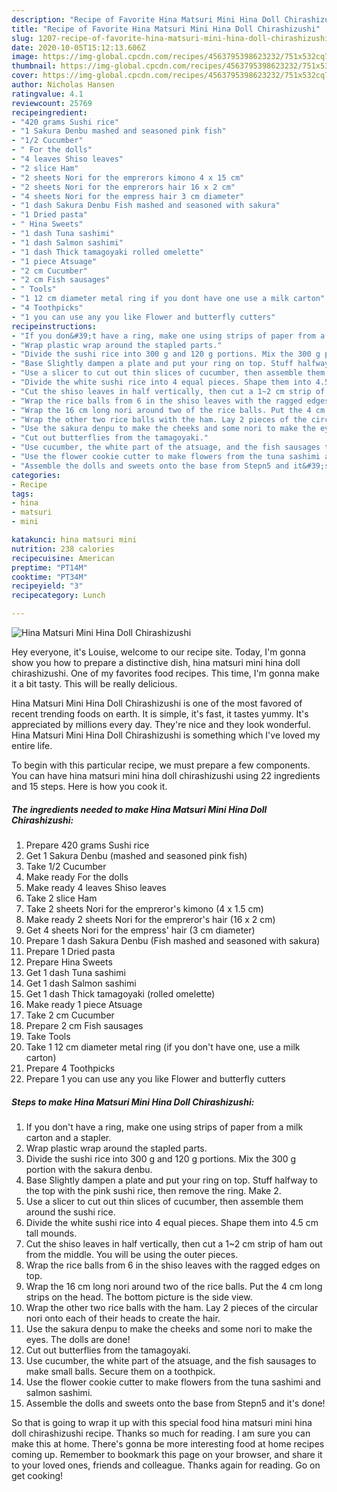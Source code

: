 ```yaml
---
description: "Recipe of Favorite Hina Matsuri Mini Hina Doll Chirashizushi"
title: "Recipe of Favorite Hina Matsuri Mini Hina Doll Chirashizushi"
slug: 1207-recipe-of-favorite-hina-matsuri-mini-hina-doll-chirashizushi
date: 2020-10-05T15:12:13.606Z
image: https://img-global.cpcdn.com/recipes/4563795398623232/751x532cq70/hina-matsuri-mini-hina-doll-chirashizushi-recipe-main-photo.jpg
thumbnail: https://img-global.cpcdn.com/recipes/4563795398623232/751x532cq70/hina-matsuri-mini-hina-doll-chirashizushi-recipe-main-photo.jpg
cover: https://img-global.cpcdn.com/recipes/4563795398623232/751x532cq70/hina-matsuri-mini-hina-doll-chirashizushi-recipe-main-photo.jpg
author: Nicholas Hansen
ratingvalue: 4.1
reviewcount: 25769
recipeingredient:
- "420 grams Sushi rice"
- "1 Sakura Denbu mashed and seasoned pink fish"
- "1/2 Cucumber"
- " For the dolls"
- "4 leaves Shiso leaves"
- "2 slice Ham"
- "2 sheets Nori for the emprerors kimono 4 x 15 cm"
- "2 sheets Nori for the emprerors hair 16 x 2 cm"
- "4 sheets Nori for the empress hair 3 cm diameter"
- "1 dash Sakura Denbu Fish mashed and seasoned with sakura"
- "1 Dried pasta"
- " Hina Sweets"
- "1 dash Tuna sashimi"
- "1 dash Salmon sashimi"
- "1 dash Thick tamagoyaki rolled omelette"
- "1 piece Atsuage"
- "2 cm Cucumber"
- "2 cm Fish sausages"
- " Tools"
- "1 12 cm diameter metal ring if you dont have one use a milk carton"
- "4 Toothpicks"
- "1 you can use any you like Flower and butterfly cutters"
recipeinstructions:
- "If you don&#39;t have a ring, make one using strips of paper from a milk carton and a stapler."
- "Wrap plastic wrap around the stapled parts."
- "Divide the sushi rice into 300 g and 120 g portions. Mix the 300 g portion with the sakura denbu."
- "Base Slightly dampen a plate and put your ring on top. Stuff halfway to the top with the pink sushi rice, then remove the ring. Make 2."
- "Use a slicer to cut out thin slices of cucumber, then assemble them around the sushi rice."
- "Divide the white sushi rice into 4 equal pieces. Shape them into 4.5 cm tall mounds."
- "Cut the shiso leaves in half vertically, then cut a 1~2 cm strip of ham out from the middle. You will be using the outer pieces."
- "Wrap the rice balls from 6 in the shiso leaves with the ragged edges on top."
- "Wrap the 16 cm long nori around two of the rice balls. Put the 4 cm long strips on the head. The bottom picture is the side view."
- "Wrap the other two rice balls with the ham. Lay 2 pieces of the circular nori onto each of their heads to create the hair."
- "Use the sakura denpu to make the cheeks and some nori to make the eyes. The dolls are done!"
- "Cut out butterflies from the tamagoyaki."
- "Use cucumber, the white part of the atsuage, and the fish sausages to make small balls. Secure them on a toothpick."
- "Use the flower cookie cutter to make flowers from the tuna sashimi and salmon sashimi."
- "Assemble the dolls and sweets onto the base from Stepn5 and it&#39;s done!"
categories:
- Recipe
tags:
- hina
- matsuri
- mini

katakunci: hina matsuri mini 
nutrition: 238 calories
recipecuisine: American
preptime: "PT14M"
cooktime: "PT34M"
recipeyield: "3"
recipecategory: Lunch

---
```



![Hina Matsuri Mini Hina Doll Chirashizushi](https://img-global.cpcdn.com/recipes/4563795398623232/751x532cq70/hina-matsuri-mini-hina-doll-chirashizushi-recipe-main-photo.jpg)

Hey everyone, it's Louise, welcome to our recipe site. Today, I'm gonna show you how to prepare a distinctive dish, hina matsuri mini hina doll chirashizushi. One of my favorites food recipes. This time, I'm gonna make it a bit tasty. This will be really delicious.

Hina Matsuri Mini Hina Doll Chirashizushi is one of the most favored of recent trending foods on earth. It is simple, it's fast, it tastes yummy. It's appreciated by millions every day. They're nice and they look wonderful. Hina Matsuri Mini Hina Doll Chirashizushi is something which I've loved my entire life.




To begin with this particular recipe, we must prepare a few components. You can have hina matsuri mini hina doll chirashizushi using 22 ingredients and 15 steps. Here is how you cook it.

<!--inarticleads1-->

##### The ingredients needed to make Hina Matsuri Mini Hina Doll Chirashizushi:

1. Prepare 420 grams Sushi rice
1. Get 1 Sakura Denbu (mashed and seasoned pink fish)
1. Take 1/2 Cucumber
1. Make ready  For the dolls
1. Make ready 4 leaves Shiso leaves
1. Take 2 slice Ham
1. Take 2 sheets Nori for the empreror&#39;s kimono (4 x 1.5 cm)
1. Make ready 2 sheets Nori for the empreror&#39;s hair (16 x 2 cm)
1. Get 4 sheets Nori for the empress&#39; hair (3 cm diameter)
1. Prepare 1 dash Sakura Denbu (Fish mashed and seasoned with sakura)
1. Prepare 1 Dried pasta
1. Prepare  Hina Sweets
1. Get 1 dash Tuna sashimi
1. Get 1 dash Salmon sashimi
1. Get 1 dash Thick tamagoyaki (rolled omelette)
1. Make ready 1 piece Atsuage
1. Take 2 cm Cucumber
1. Prepare 2 cm Fish sausages
1. Take  Tools
1. Take 1 12 cm diameter metal ring (if you don&#39;t have one, use a milk carton)
1. Prepare 4 Toothpicks
1. Prepare 1 you can use any you like Flower and butterfly cutters




<!--inarticleads2-->

##### Steps to make Hina Matsuri Mini Hina Doll Chirashizushi:

1. If you don&#39;t have a ring, make one using strips of paper from a milk carton and a stapler.
1. Wrap plastic wrap around the stapled parts.
1. Divide the sushi rice into 300 g and 120 g portions. Mix the 300 g portion with the sakura denbu.
1. Base Slightly dampen a plate and put your ring on top. Stuff halfway to the top with the pink sushi rice, then remove the ring. Make 2.
1. Use a slicer to cut out thin slices of cucumber, then assemble them around the sushi rice.
1. Divide the white sushi rice into 4 equal pieces. Shape them into 4.5 cm tall mounds.
1. Cut the shiso leaves in half vertically, then cut a 1~2 cm strip of ham out from the middle. You will be using the outer pieces.
1. Wrap the rice balls from 6 in the shiso leaves with the ragged edges on top.
1. Wrap the 16 cm long nori around two of the rice balls. Put the 4 cm long strips on the head. The bottom picture is the side view.
1. Wrap the other two rice balls with the ham. Lay 2 pieces of the circular nori onto each of their heads to create the hair.
1. Use the sakura denpu to make the cheeks and some nori to make the eyes. The dolls are done!
1. Cut out butterflies from the tamagoyaki.
1. Use cucumber, the white part of the atsuage, and the fish sausages to make small balls. Secure them on a toothpick.
1. Use the flower cookie cutter to make flowers from the tuna sashimi and salmon sashimi.
1. Assemble the dolls and sweets onto the base from Stepn5 and it&#39;s done!




So that is going to wrap it up with this special food hina matsuri mini hina doll chirashizushi recipe. Thanks so much for reading. I am sure you can make this at home. There's gonna be more interesting food at home recipes coming up. Remember to bookmark this page on your browser, and share it to your loved ones, friends and colleague. Thanks again for reading. Go on get cooking!
